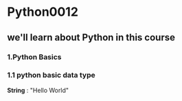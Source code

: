# Python0012

## we'll learn about Python in this course

### 1.Python Basics

### 1.1 python basic data type

**String** : "Hello World"
